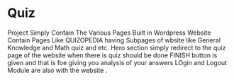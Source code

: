 # Quiz
Project Simply Contain The Various Pages Built in Wordpress 
Website Contain Pages Like QUIZOPEDIA having Subpages of wbsite like General Knowledge and Math quiz and etc.
Hero section simply redirect to the quiz page of the website 
  when there is quiz should be done FINISH button is given and that is foe giving you analysis of your answers
  LOgin and Logout Module are also with the website .
